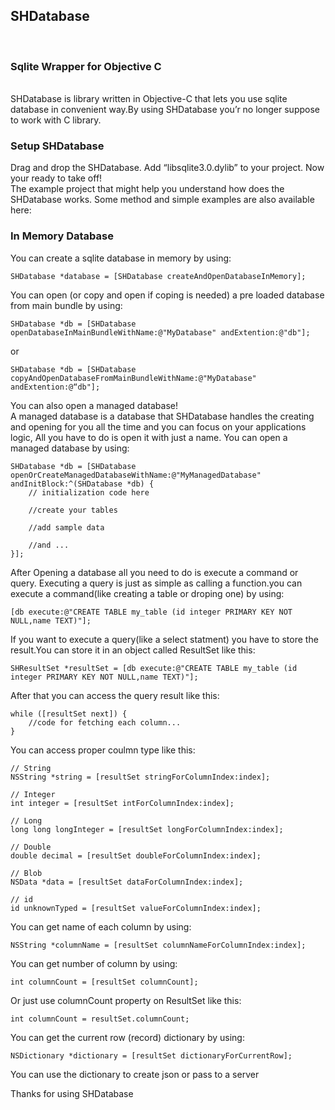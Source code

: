 <h2>SHDatabase</h2><br/>
<h3>Sqlite Wrapper for Objective C</h3><br/>
SHDatabase is library written in Objective-C that lets you use sqlite database in convenient way.By using SHDatabase you’r no longer suppose to work with C library.
<h3>Setup SHDatabase</h3>
Drag and drop the SHDatabase.
Add “libsqlite3.0.dylib” to your project.
Now your ready to take off!
<br/>
The example project that might help you understand how does the SHDatabase works. Some method and simple examples are also available here:

<h3>In Memory Database</h3>
You can create a sqlite database in memory by using:

    SHDatabase *database = [SHDatabase createAndOpenDatabaseInMemory];
You can open (or copy and open if coping is needed) a pre loaded database from main bundle by using:

    SHDatabase *db = [SHDatabase openDatabaseInMainBundleWithName:@"MyDatabase" andExtention:@"db"];
or

    SHDatabase *db = [SHDatabase copyAndOpenDatabaseFromMainBundleWithName:@"MyDatabase" andExtention:@“db"];
You can also open a managed database!<br/>
A managed database is a database that SHDatabase handles the creating and opening for you all the time and you can focus on your applications logic, All you have to do is open it with just a name.
You can open a managed database by using:

    SHDatabase *db = [SHDatabase openOrCreateManagedDatabaseWithName:@"MyManagedDatabase" andInitBlock:^(SHDatabase *db) {
        // initialization code here
        
        //create your tables
        
        //add sample data
        
        //and ...
    }];

After Opening a database all you need to do is execute a command or query. Executing a query is just as simple as calling a function.you can execute a command(like creating a table or droping one) by using:

    [db execute:@"CREATE TABLE my_table (id integer PRIMARY KEY NOT NULL,name TEXT)"];
If you want to execute a query(like a select statment) you have to store the result.You can store it in an object called ResultSet like this:

    SHResultSet *resultSet = [db execute:@"CREATE TABLE my_table (id integer PRIMARY KEY NOT NULL,name TEXT)"];
After that you can access the query result like this:

    while ([resultSet next]) {
        //code for fetching each column...
    }

You can access proper coulmn type like this:

    // String
    NSString *string = [resultSet stringForColumnIndex:index];
        
    // Integer
    int integer = [resultSet intForColumnIndex:index];
     
    // Long
    long long longInteger = [resultSet longForColumnIndex:index];
     
    // Double
    double decimal = [resultSet doubleForColumnIndex:index];
     
    // Blob
    NSData *data = [resultSet dataForColumnIndex:index];
     
    // id
    id unknownTyped = [resultSet valueForColumnIndex:index];
    
You can get name of each column by using:

    NSString *columnName = [resultSet columnNameForColumnIndex:index];
You can get number of column by using:

    int columnCount = [resultSet columnCount];
Or just use columnCount property on ResultSet like this:

    int columnCount = resultSet.columnCount;
You can get the current row (record) dictionary by using:

    NSDictionary *dictionary = [resultSet dictionaryForCurrentRow];
You can use the dictionary to create json or pass to a server

Thanks for using SHDatabase
